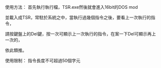 使用方法：
	首先執行執行檔，TSR.exe然後就會進入16bit的DOS mod

並載入成TSR，常駐於系統之中，當執行過幾個指令之後，要看上一次執行的指令，

請按鍵盤上的Del鍵，按一次可顯示上一次執行的指令，在案一下Del可顯示再上一次的，

依此類推。

使用限制：
	指令長度不可超過50個字元
